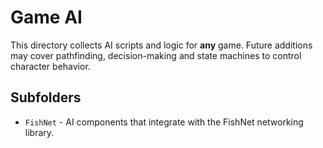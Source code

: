 # Game AI

This directory collects AI scripts and logic for **any** game.
Future additions may cover pathfinding, decision-making and state
machines to control character behavior.

## Subfolders
- `FishNet` - AI components that integrate with the FishNet networking library.
